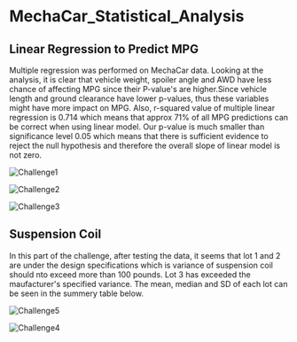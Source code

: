 # MechaCar_Statistical_Analysis
## Linear Regression to Predict MPG
Multiple regression was performed on MechaCar data. Looking at the analysis, it is clear that vehicle weight, spoiler angle and AWD have less chance of affecting MPG since their P-value's are higher.Since vehicle length and ground clearance have lower p-values, thus these variables might have more impact on MPG.
Also, r-squared value of multiple linear regression is 0.714 which means that approx 71% of all MPG predictions can be correct when using linear model. Our p-value is much smaller than significance level 0.05 which means that there is sufficient evidence to reject the null hypothesis and therefore the overall slope of linear model is not zero.

![Challenge1](https://user-images.githubusercontent.com/76858662/114288874-0ad1b780-9a41-11eb-82c3-d5181e3f6399.PNG)

![Challenge2](https://user-images.githubusercontent.com/76858662/114288875-0e653e80-9a41-11eb-88a6-ee89545bf4d3.PNG)

![Challenge3](https://user-images.githubusercontent.com/76858662/114288878-10c79880-9a41-11eb-90dc-5eb356f024f5.PNG)

## Suspension Coil
In this part of the challenge, after testing the data, it seems that lot 1 and 2 are under the design specifications which is variance of suspension coil should nto exceed more than 100 pounds. Lot 3 has exceeded the maufacturer's specified variance. The mean, median and SD of each lot can be seen in the summery table below.

![Challenge5](https://user-images.githubusercontent.com/76858662/114288957-f3df9500-9a41-11eb-8b24-648263afda35.PNG)

![Challenge4](https://user-images.githubusercontent.com/76858662/114288960-f7731c00-9a41-11eb-9c89-fde241f9f822.PNG)



